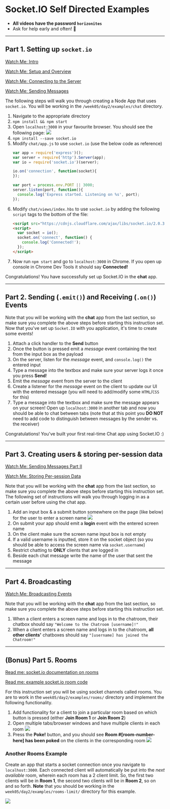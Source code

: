 # Socket.IO Self Directed Examples

- **All videos have the password `horizonites`**
- Ask for help early and often! 🙋

---

## Part 1. Setting up `socket.io`

[Watch Me: Intro](https://vimeo.com/album/4654220/video/223158984)

[Watch Me: Setup and Overview](https://vimeo.com/album/4654220/video/223159130)

[Watch Me: Connecting to the Server](https://vimeo.com/223159315)

[Watch Me: Sending Messages](https://vimeo.com/album/4654220/video/223229132)



The following steps will walk you through creating a Node App that uses `socket.io`. You will be working in the `/week05/day2/examples/chat` directory.

1. Navigate to the appropriate directory
1. `npm install && npm start`
1. Open `localhost:3000` in your favourite browser. You should see the following page:
    ![](./img/socketIO_index.png)
1. `npm install --save socket.io`
1. Modify `chat/app.js` to use `socket.io` (use the below code as reference)
    ```js
	var app = require('express')();
    var server = require('http').Server(app);
    var io = require('socket.io')(server);
    
    io.on('connection', function(socket){
    });
    
    var port = process.env.PORT || 3000;
    server.listen(port, function(){
      console.log('Express started. Listening on %s', port);
    });
    ```
1. Modify `chat/views/index.hbs` to use `socket.io` by adding the following `script` tags to the bottom of the file:
    ```html
	<script src="https://cdnjs.cloudflare.com/ajax/libs/socket.io/2.0.3/socket.io.js"></script>
	<script>
	  var socket = io();
	  socket.on('connect', function() {
	    console.log('Connected!');
      });
	</script>
	```
1. Now run `npm start` and go to `localhost:3000` in Chrome. If you open up console in Chrome Dev Tools it should say __Connected!__

Congratulations! You have successfully set up Socket.IO in the __chat__ app.

---

## Part 2. Sending (`.emit()`) and Receiving (`.on()`) Events

Note that you will be working with the __chat__ app from the last section, so make sure you complete the above steps before starting this instruction set. Now that you've set up `Socket.IO` with you application, it's time to create some events!

1. Attach a click handler to the __Send__ button
1. Once the button is pressed emit a _message_ event containing the text from the input box as the payload
1. On the server, listen for the _message_ event, and `console.log()` the entered input
1. Type a message into the textbox and make sure your server logs it once you press __Send__!
1. Emit the _message_ event from the server to the client
1. Create a listener for the _message_ event on the client to update our UI with the entered message (you will need to add/modify some `HTML`/`CSS` for this)
1. Type a message into the textbox and make sure the message appears on your screen! Open up `localhost:3000` in another tab and now you should be able to chat between tabs (note that at this point you __DO NOT__ need to add code to distinguish between messages by the sender vs. the receiver)

Congratulations! You've built your first real-time Chat app using Socket.IO :)

---

## Part 3. Creating users & storing per-session data

[Watch Me: Sending Messages Part II](https://vimeo.com/album/4654220/video/223162993)

[Watch Me: Storing Per-session Data](https://vimeo.com/album/4654220/video/223162788)

Note that you will be working with the __chat__ app from the last section, so make sure you complete the above steps before starting this instruction set. The following set of instructions will walk you through logging in as a certain user before using the chat app.

1. Add an input box & a submit button somewhere on the page (like below) for the user to enter a screen name
    ![](./img/socketIO_username.png)
1. On submit your app should emit a __login__ event with the entered screen name
1. On the client make sure the screen name input box is not empty
1. If a valid username is inputted, store it on the socket object (so you should be able to access the screen name via `socket.username`)
1. Restrict chatting to __ONLY__ clients that are logged in
1. Beside each chat message write the name of the user that sent the message

---

## Part 4. Broadcasting

[Watch Me: Broadcasting Events](https://vimeo.com/album/4654220/video/223162842)

Note that you will be working with the __chat__ app from the last section, so make sure you complete the above steps before starting this instruction set.

1. When a client enters a screen name and logs in to the chatroom, their chatbox should say `"Welcome to the Chatroom [username]!"`
1. When a client enters a screen name and logs in to the chatroom, __all other clients'__ chatboxes should say `"[username] has joined the Chatroom!"`

---

## (Bonus) Part 5. Rooms

[Read me: socket.io documentation on rooms](https://socket.io/docs/rooms-and-namespaces/)

[Read me: example socket.io room code](https://gist.github.com/crtr0/2896891)

For this instruction set you will be using socket channels called rooms. You are to work in the `week05/day2/examples/rooms/` directory and implement the following functionality.

1. Add functionality for a client to join a particular room based on which button is pressed (either __Join Room 1__ or __Join Room 2__)
1. Open multiple tabs/browser windows and have multiple clients in each room
    ![](./img/socketIO_rooms_welcome.png)
1. Press the __Poke!__ button, and you should see __Room #[room-number-here] has been poked__ on the clients in the corresponding room
    ![](./img/socketIO_rooms_poked.png)

### Another Rooms Example

Create an app that starts a socket connection once you navigate to `localhost:3000`. Each connected client will automatically be put into the _next available_ room, wherein each room has a 2 client limit. So, the first two clients will be in __Room 1__, the second two clients will be in __Room 2__, so on and so forth. __Note__ that you should be working in the `week05/day2/examples/rooms-limit/` directory for this example.

![](./img/socketIO_rooms_limit.png)
